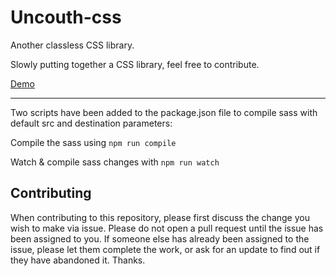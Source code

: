# Uncouth-css
Another classless CSS library.

Slowly putting together a CSS library, feel free to contribute.

[Demo](https://david-webber.github.io/Uncouth-css/)

---

Two scripts have been added to the package.json file to compile sass with default src and destination parameters:

Compile the sass using
`npm run compile`

Watch & compile sass changes with
`npm run watch`




## Contributing

When contributing to this repository, please first discuss the change you wish to make via issue. Please do not open a pull request until the issue has been assigned to you. If someone else has already been assigned to the issue, please let them complete the work, or ask for an update to find out if they have abandoned it. Thanks. 
